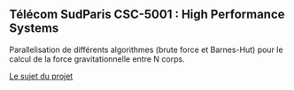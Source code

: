 ## Télécom SudParis CSC-5001 : High Performance Systems

Parallelisation de différents algorithmes
(brute force et Barnes-Hut) pour le calcul de la force gravitationnelle entre N corps.

[Le sujet du projet](https://www-inf.telecom-sudparis.eu/COURS/CSC5001/Supports/Projet/Projet2022/NBody/sujet.php)
